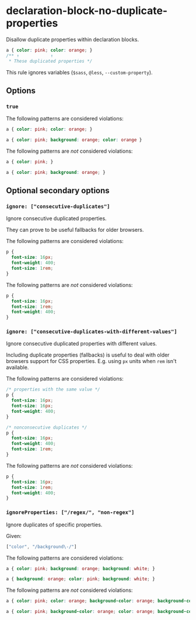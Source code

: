 # declaration-block-no-duplicate-properties

Disallow duplicate properties within declaration blocks.

```css
a { color: pink; color: orange; }
/** ↑            ↑
 * These duplicated properties */
```

This rule ignores variables (`$sass`, `@less`, `--custom-property`).

## Options

### `true`

The following patterns are considered violations:

```css
a { color: pink; color: orange; }
```

```css
a { color: pink; background: orange; color: orange }
```

The following patterns are *not* considered violations:

```css
a { color: pink; }
```

```css
a { color: pink; background: orange; }
```

## Optional secondary options

### `ignore: ["consecutive-duplicates"]`

Ignore consecutive duplicated properties.

They can prove to be useful fallbacks for older browsers.

The following patterns are considered violations:

```css
p {
  font-size: 16px;
  font-weight: 400;
  font-size: 1rem;
}
```

The following patterns are *not* considered violations:

```css
p {
  font-size: 16px;
  font-size: 1rem;
  font-weight: 400;
}
```

### `ignore: ["consecutive-duplicates-with-different-values"]`

Ignore consecutive duplicated properties with different values.

Including duplicate properties (fallbacks) is useful to deal with older browsers support for CSS properties. E.g. using `px` units when `rem` isn't available.

The following patterns are considered violations:

```css
/* properties with the same value */
p {
  font-size: 16px;
  font-size: 16px;
  font-weight: 400;
}
```

```css
/* nonconsecutive duplicates */
p {
  font-size: 16px;
  font-weight: 400;
  font-size: 1rem;
}
```

The following patterns are *not* considered violations:

```css
p {
  font-size: 16px;
  font-size: 1rem;
  font-weight: 400;
}
```

### `ignoreProperties: ["/regex/", "non-regex"]`

Ignore duplicates of specific properties.

Given:

```js
["color", "/background\-/"]
```

The following patterns are considered violations:

```css
a { color: pink; background: orange; background: white; }
```

```css
a { background: orange; color: pink; background: white; }
```

The following patterns are *not* considered violations:

```css
a { color: pink; color: orange; background-color: orange; background-color: white; }
```

```css
a { color: pink; background-color: orange; color: orange; background-color: white; }
```
